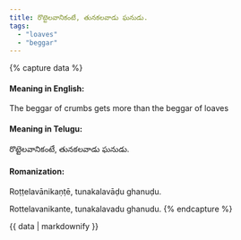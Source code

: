 ```yaml
---
title: రొట్టెలవానికంటే, తునకలవాడు ఘనుడు.
tags:
  - "loaves"
  - "beggar"
---
```


{% capture data %}
#### Meaning in English:
The beggar of crumbs gets more than the beggar of loaves

#### Meaning in Telugu:
రొట్టెలవానికంటే, తునకలవాడు ఘనుడు.

#### Romanization:
Roṭṭelavānikaṇṭē, tunakalavāḍu ghanuḍu.

Rottelavanikante, tunakalavadu ghanudu.
{% endcapture %}

{{ data | markdownify }}

